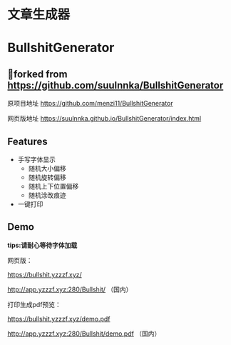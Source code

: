 # 文章生成器
# BullshitGenerator
## 🍴forked from https://github.com/suulnnka/BullshitGenerator
原项目地址 https://github.com/menzi11/BullshitGenerator

网页版地址 https://suulnnka.github.io/BullshitGenerator/index.html

## Features
- 手写字体显示
  - 随机大小偏移
  - 随机旋转偏移
  - 随机上下位置偏移
  - 随机涂改痕迹
- 一键打印

## Demo
**tips:请耐心等待字体加载**

网页版：

https://bullshit.yzzzf.xyz/

http://app.yzzzf.xyz:280/Bullshit/
（国内）

打印生成pdf预览：

https://bullshit.yzzzf.xyz/demo.pdf

http://app.yzzzf.xyz:280/Bullshit/demo.pdf
（国内）

